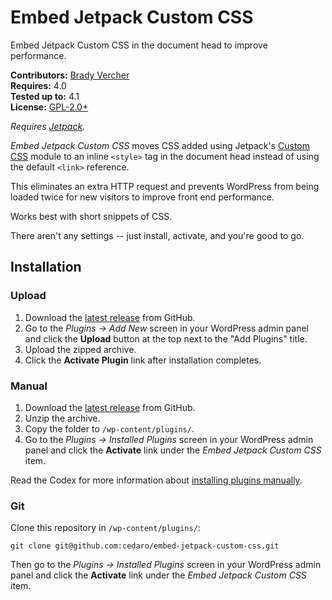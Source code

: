 # Embed Jetpack Custom CSS

Embed Jetpack Custom CSS in the document head to improve performance.

__Contributors:__ [Brady Vercher](https://twitter.com/bradyvercher)  
__Requires:__ 4.0  
__Tested up to:__ 4.1  
__License:__ [GPL-2.0+](http://www.gnu.org/licenses/gpl-2.0.html)

_Requires [Jetpack](http://wordpress.org/plugins/jetpack/)._

_Embed Jetpack Custom CSS_ moves CSS added using Jetpack's [Custom CSS](http://jetpack.me/support/custom-css/) module to an inline `<style>` tag in the document head instead of using the default `<link>` reference.

This eliminates an extra HTTP request and prevents WordPress from being loaded twice for new visitors to improve front end performance.

Works best with short snippets of CSS.

There aren't any settings -- just install, activate, and you're good to go.

## Installation ##

### Upload ###

1. Download the [latest release](https://github.com/cedaro/embed-jetpack-custom-css/archive/master.zip) from GitHub.
2. Go to the _Plugins &rarr; Add New_ screen in your WordPress admin panel and click the __Upload__ button at the top next to the "Add Plugins" title.
3. Upload the zipped archive.
4. Click the __Activate Plugin__ link after installation completes.

### Manual ###

1. Download the [latest release](https://github.com/cedaro/embed-jetpack-custom-css/archive/master.zip) from GitHub.
2. Unzip the archive.
3. Copy the folder to `/wp-content/plugins/`.
4. Go to the _Plugins &rarr; Installed Plugins_ screen in your WordPress admin panel and click the __Activate__ link under the _Embed Jetpack Custom CSS_ item.

Read the Codex for more information about [installing plugins manually](http://codex.wordpress.org/Managing_Plugins#Manual_Plugin_Installation).

### Git ###

Clone this repository in `/wp-content/plugins/`:

`git clone git@github.com:cedaro/embed-jetpack-custom-css.git`

Then go to the _Plugins &rarr; Installed Plugins_ screen in your WordPress admin panel and click the __Activate__ link under the _Embed Jetpack Custom CSS_ item.
